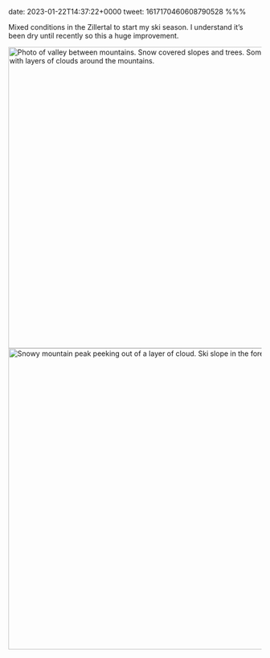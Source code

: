 date: 2023-01-22T14:37:22+0000
tweet: 1617170460608790528
%%%

Mixed conditions in the Zillertal to start my ski season. I understand it’s been dry until recently so this a huge improvement.

<img src="8cc277f2b1.jpg" width="600" height="600" alt="Photo of valley between mountains. Snow covered slopes and trees. Some sunshine with layers of clouds around the mountains."><img src="2f3b6a67a0.jpg" width="600" height="600" alt="Snowy mountain peak peeking out of a layer of cloud. Ski slope in the foreground.">
